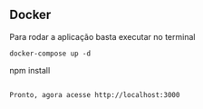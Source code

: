 ## Docker

Para rodar a aplicação basta executar no terminal

```
docker-compose up -d
```
npm install
```

Pronto, agora acesse http://localhost:3000




